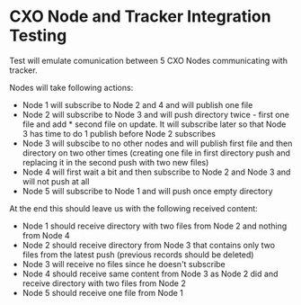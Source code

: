 # CXO Node and Tracker Integration Testing

Test will emulate comunication between 5 CXO Nodes communicating with tracker.

Nodes will take following actions:

* Node 1 will subscribe to Node 2 and 4 and will publish one file
* Node 2 will subscribe to Node 3 and will push directory twice - first one file and add * second file on update. It will subscribe later so that Node 3 has time to do 1 publish before Node 2 subscribes
* Node 3 will subscibe to no other nodes and will publish first file and then directory on two other times (creating one file in first directory push and replacing it in the second push with two new files)
* Node 4 will first wait a bit and then subscribe to Node 2 and Node 3 and will not push at all
* Node 5 will subscribe to Node 1 and will push once empty directory

At the end this should leave us with the following received content:

* Node 1 should receive directory with two files from Node 2 and nothing from Node 4
* Node 2 should receive directory from Node 3 that contains only two files from the latest push (previous records should be deleted)
* Node 3 will receive no files since he doesn't subscribe
* Node 4 should receive same content from Node 3 as Node 2 did and receive directory with two files from Node 2
* Node 5 should receive one file from Node 1
